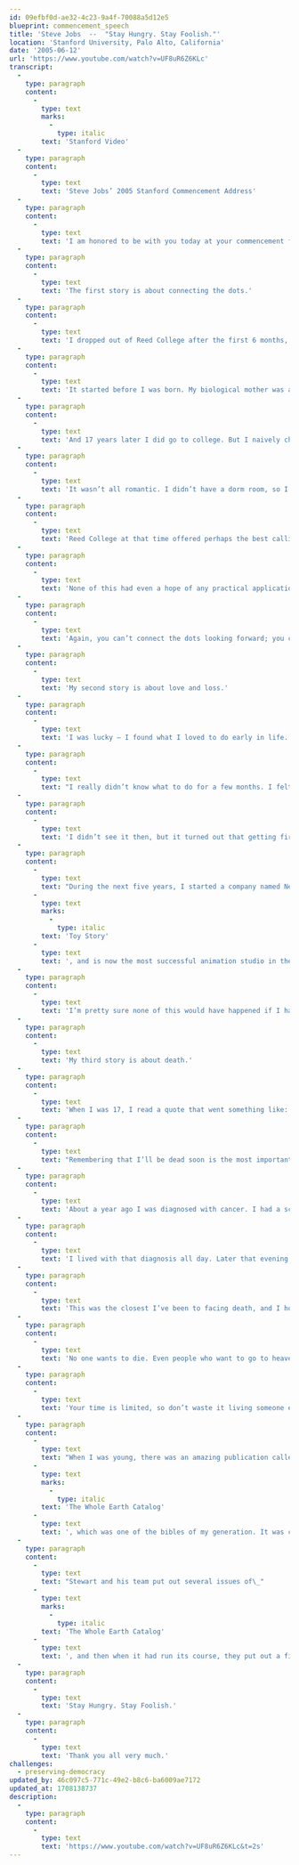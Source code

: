 ```yaml
---
id: 09efbf0d-ae32-4c23-9a4f-70088a5d12e5
blueprint: commencement_speech
title: 'Steve Jobs  --  "Stay Hungry. Stay Foolish."'
location: 'Stanford University, Palo Alto, California'
date: '2005-06-12'
url: 'https://www.youtube.com/watch?v=UF8uR6Z6KLc'
transcript:
  -
    type: paragraph
    content:
      -
        type: text
        marks:
          -
            type: italic
        text: 'Stanford Video'
  -
    type: paragraph
    content:
      -
        type: text
        text: 'Steve Jobs’ 2005 Stanford Commencement Address'
  -
    type: paragraph
    content:
      -
        type: text
        text: 'I am honored to be with you today at your commencement from one of the finest universities in the world. I never graduated from college. Truth be told, this is the closest I’ve ever gotten to a college graduation. Today I want to tell you three stories from my life. That’s it. No big deal. Just three stories.'
  -
    type: paragraph
    content:
      -
        type: text
        text: 'The first story is about connecting the dots.'
  -
    type: paragraph
    content:
      -
        type: text
        text: 'I dropped out of Reed College after the first 6 months, but then stayed around as a drop-in for another 18 months or so before I really quit. So why did I drop out?'
  -
    type: paragraph
    content:
      -
        type: text
        text: 'It started before I was born. My biological mother was a young, unwed college graduate student, and she decided to put me up for adoption. She felt very strongly that I should be adopted by college graduates, so everything was all set for me to be adopted at birth by a lawyer and his wife. Except that when I popped out they decided at the last minute that they really wanted a girl. So my parents, who were on a waiting list, got a call in the middle of the night asking: “We have an unexpected baby boy; do you want him?” They said: “Of course.” My biological mother later found out that my mother had never graduated from college and that my father had never graduated from high school. She refused to sign the final adoption papers. She only relented a few months later when my parents promised that I would someday go to college.'
  -
    type: paragraph
    content:
      -
        type: text
        text: 'And 17 years later I did go to college. But I naively chose a college that was almost as expensive as Stanford, and all of my working-class parents’ savings were being spent on my college tuition. After six months, I couldn’t see the value in it. I had no idea what I wanted to do with my life and no idea how college was going to help me figure it out. And here I was spending all of the money my parents had saved their entire life. So I decided to drop out and trust that it would all work out OK. It was pretty scary at the time, but looking back it was one of the best decisions I ever made. The minute I dropped out I could stop taking the required classes that didn’t interest me, and begin dropping in on the ones that looked interesting.'
  -
    type: paragraph
    content:
      -
        type: text
        text: 'It wasn’t all romantic. I didn’t have a dorm room, so I slept on the floor in friends’ rooms, I returned Coke bottles for the 5¢ deposits to buy food with, and I would walk the 7 miles across town every Sunday night to get one good meal a week at the Hare Krishna temple. I loved it. And much of what I stumbled into by following my curiosity and intuition turned out to be priceless later on. Let me give you one example:'
  -
    type: paragraph
    content:
      -
        type: text
        text: 'Reed College at that time offered perhaps the best calligraphy instruction in the country. Throughout the campus every poster, every label on every drawer, was beautifully hand calligraphed. Because I had dropped out and didn’t have to take the normal classes, I decided to take a calligraphy class to learn how to do this. I learned about serif and sans serif typefaces, about varying the amount of space between different letter combinations, about what makes great typography great. It was beautiful, historical, artistically subtle in a way that science can’t capture, and I found it fascinating.'
  -
    type: paragraph
    content:
      -
        type: text
        text: 'None of this had even a hope of any practical application in my life. But 10 years later, when we were designing the first Macintosh computer, it all came back to me. And we designed it all into the Mac. It was the first computer with beautiful typography. If I had never dropped in on that single course in college, the Mac would have never had multiple typefaces or proportionally spaced fonts. And since Windows just copied the Mac, it’s likely that no personal computer would have them. If I had never dropped out, I would have never dropped in on this calligraphy class, and personal computers might not have the wonderful typography that they do. Of course it was impossible to connect the dots looking forward when I was in college. But it was very, very clear looking backward 10 years later.'
  -
    type: paragraph
    content:
      -
        type: text
        text: 'Again, you can’t connect the dots looking forward; you can only connect them looking backward. So you have to trust that the dots will somehow connect in your future. You have to trust in something — your gut, destiny, life, karma, whatever. This approach has never let me down, and it has made all the difference in my life.'
  -
    type: paragraph
    content:
      -
        type: text
        text: 'My second story is about love and loss.'
  -
    type: paragraph
    content:
      -
        type: text
        text: 'I was lucky — I found what I loved to do early in life. Woz and I started Apple in my parents’ garage when I was 20. We worked hard, and in 10 years Apple had grown from just the two of us in a garage into a $2 billion company with over 4,000 employees. We had just released our finest creation — the Macintosh — a year earlier, and I had just turned 30. And then I got fired. How can you get fired from a company you started? Well, as Apple grew we hired someone who I thought was very talented to run the company with me, and for the first year or so things went well. But then our visions of the future began to diverge and eventually we had a falling out. When we did, our Board of Directors sided with him. So at 30 I was out. And very publicly out. What had been the focus of my entire adult life was gone, and it was devastating.'
  -
    type: paragraph
    content:
      -
        type: text
        text: "I really didn’t know what to do for a few months. I felt that I had let the previous generation of entrepreneurs down\_— that I had dropped the baton as it was being passed to me. I met with David Packard and Bob Noyce and tried to apologize for screwing up so badly. I was a very public failure, and I even thought about running away from the valley. But something slowly began to dawn on me — I still loved what I did. The turn of events at Apple had not changed that one bit. I had been rejected, but I was still in love. And so I decided to start over."
  -
    type: paragraph
    content:
      -
        type: text
        text: 'I didn’t see it then, but it turned out that getting fired from Apple was the best thing that could have ever happened to me. The heaviness of being successful was replaced by the lightness of being a beginner again, less sure about everything. It freed me to enter one of the most creative periods of my life.'
  -
    type: paragraph
    content:
      -
        type: text
        text: "During the next five years, I started a company named NeXT, another company named Pixar, and fell in love with an amazing woman who would become my wife. Pixar went on to create the world’s first computer animated feature film,\_"
      -
        type: text
        marks:
          -
            type: italic
        text: 'Toy Story'
      -
        type: text
        text: ', and is now the most successful animation studio in the world. In a remarkable turn of events, Apple bought NeXT, I returned to Apple, and the technology we developed at NeXT is at the heart of Apple’s current renaissance. And Laurene and I have a wonderful family together.'
  -
    type: paragraph
    content:
      -
        type: text
        text: 'I’m pretty sure none of this would have happened if I hadn’t been fired from Apple. It was awful tasting medicine, but I guess the patient needed it. Sometimes life hits you in the head with a brick. Don’t lose faith. I’m convinced that the only thing that kept me going was that I loved what I did. You’ve got to find what you love. And that is as true for your work as it is for your lovers. Your work is going to fill a large part of your life, and the only way to be truly satisfied is to do what you believe is great work. And the only way to do great work is to love what you do. If you haven’t found it yet, keep looking. Don’t settle. As with all matters of the heart, you’ll know when you find it. And, like any great relationship, it just gets better and better as the years roll on. So keep looking until you find it. Don’t settle.'
  -
    type: paragraph
    content:
      -
        type: text
        text: 'My third story is about death.'
  -
    type: paragraph
    content:
      -
        type: text
        text: 'When I was 17, I read a quote that went something like: “If you live each day as if it was your last, someday you’ll most certainly be right.” It made an impression on me, and since then, for the past 33 years, I have looked in the mirror every morning and asked myself: “If today were the last day of my life, would I want to do what I am about to do today?” And whenever the answer has been “No” for too many days in a row, I know I need to change something.'
  -
    type: paragraph
    content:
      -
        type: text
        text: "Remembering that I’ll be dead soon is the most important tool I’ve ever encountered to help me make the big choices in life. Because almost everything — all external expectations, all pride, all fear of embarrassment or failure\_— these things just fall away in the face of death, leaving only what is truly important. Remembering that you are going to die is the best way I know to avoid the trap of thinking you have something to lose. You are already naked. There is no reason not to follow your heart."
  -
    type: paragraph
    content:
      -
        type: text
        text: 'About a year ago I was diagnosed with cancer. I had a scan at 7:30 in the morning, and it clearly showed a tumor on my pancreas. I didn’t even know what a pancreas was. The doctors told me this was almost certainly a type of cancer that is incurable, and that I should expect to live no longer than three to six months. My doctor advised me to go home and get my affairs in order, which is doctor’s code for prepare to die. It means to try to tell your kids everything you thought you’d have the next 10 years to tell them in just a few months. It means to make sure everything is buttoned up so that it will be as easy as possible for your family. It means to say your goodbyes.'
  -
    type: paragraph
    content:
      -
        type: text
        text: 'I lived with that diagnosis all day. Later that evening I had a biopsy, where they stuck an endoscope down my throat, through my stomach and into my intestines, put a needle into my pancreas and got a few cells from the tumor. I was sedated, but my wife, who was there, told me that when they viewed the cells under a microscope the doctors started crying because it turned out to be a very rare form of pancreatic cancer that is curable with surgery. I had the surgery and I’m fine now.'
  -
    type: paragraph
    content:
      -
        type: text
        text: 'This was the closest I’ve been to facing death, and I hope it’s the closest I get for a few more decades. Having lived through it, I can now say this to you with a bit more certainty than when death was a useful but purely intellectual concept:'
  -
    type: paragraph
    content:
      -
        type: text
        text: 'No one wants to die. Even people who want to go to heaven don’t want to die to get there. And yet death is the destination we all share. No one has ever escaped it. And that is as it should be, because Death is very likely the single best invention of Life. It is Life’s change agent. It clears out the old to make way for the new. Right now the new is you, but someday not too long from now, you will gradually become the old and be cleared away. Sorry to be so dramatic, but it is quite true.'
  -
    type: paragraph
    content:
      -
        type: text
        text: 'Your time is limited, so don’t waste it living someone else’s life. Don’t be trapped by dogma — which is living with the results of other people’s thinking. Don’t let the noise of others’ opinions drown out your own inner voice. And most important, have the courage to follow your heart and intuition. They somehow already know what you truly want to become. Everything else is secondary.'
  -
    type: paragraph
    content:
      -
        type: text
        text: "When I was young, there was an amazing publication called\_"
      -
        type: text
        marks:
          -
            type: italic
        text: 'The Whole Earth Catalog'
      -
        type: text
        text: ', which was one of the bibles of my generation. It was created by a fellow named Stewart Brand not far from here in Menlo Park, and he brought it to life with his poetic touch. This was in the late 1960s, before personal computers and desktop publishing, so it was all made with typewriters, scissors and Polaroid cameras. It was sort of like Google in paperback form, 35 years before Google came along: It was idealistic, and overflowing with neat tools and great notions.'
  -
    type: paragraph
    content:
      -
        type: text
        text: "Stewart and his team put out several issues of\_"
      -
        type: text
        marks:
          -
            type: italic
        text: 'The Whole Earth Catalog'
      -
        type: text
        text: ', and then when it had run its course, they put out a final issue. It was the mid-1970s, and I was your age. On the back cover of their final issue was a photograph of an early morning country road, the kind you might find yourself hitchhiking on if you were so adventurous. Beneath it were the words: “Stay Hungry. Stay Foolish.” It was their farewell message as they signed off. Stay Hungry. Stay Foolish. And I have always wished that for myself. And now, as you graduate to begin anew, I wish that for you.'
  -
    type: paragraph
    content:
      -
        type: text
        text: 'Stay Hungry. Stay Foolish.'
  -
    type: paragraph
    content:
      -
        type: text
        text: 'Thank you all very much.'
challenges:
  - preserving-democracy
updated_by: 46c097c5-771c-49e2-b8c6-ba6009ae7172
updated_at: 1708138737
description:
  -
    type: paragraph
    content:
      -
        type: text
        text: 'https://www.youtube.com/watch?v=UF8uR6Z6KLc&t=2s'
---
```

